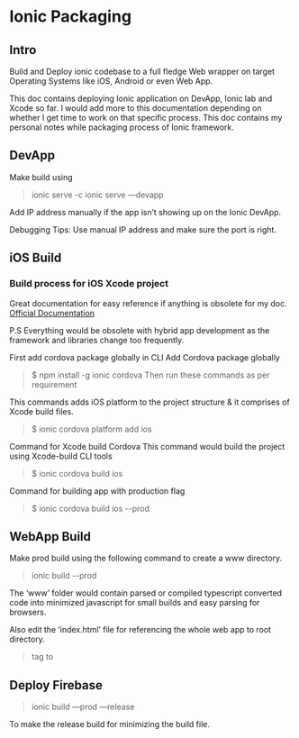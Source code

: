 # Ionic Packaging 


## Intro
Build and Deploy ionic codebase to a full fledge Web wrapper on target Operating Systems like iOS, Android or even Web App.

This doc contains deploying Ionic application on DevApp, Ionic lab and Xcode so far.
I would add more to this documentation depending on whether I get time to work on that specific process. This doc contains my personal notes while packaging process of Ionic framework.




## DevApp

Make build using 

> ionic serve -c
> ionic serve —devapp



Add IP address manually if the app isn’t showing up on the Ionic DevApp.

Debugging Tips:
Use manual IP address and make sure the port is right.


## iOS Build

### Build process for iOS Xcode project

Great documentation for easy reference if anything is obsolete for my doc.
[Official Documentation](https://ionicframework.com/docs/v3/intro/deploying/)

P.S Everything would be obsolete with hybrid app development as the framework and libraries change too frequently.

First add cordova package globally in CLI
Add Cordova package globally
> $ npm install -g ionic cordova
Then run these commands as per requirement

This commands adds iOS platform to the project structure & it comprises of Xcode build files.
> $ ionic cordova platform add ios

Command for Xcode build Cordova
This command would build the project using Xcode-build CLI tools
> $ ionic cordova build ios

Command for building app with production flag
> $ ionic cordova build ios --prod




## WebApp Build


Make prod build using the following command to create a www directory.

> ionic build --prod

The ‘www’ folder would contain parsed or compiled typescript converted code into minimized javascript for small builds and easy parsing for browsers.


Also edit the ‘index.html’ file for referencing the whole web app to root directory.


> <base> tag to <base href="." />


## Deploy Firebase

> ionic build —prod —release

To make the release build for minimizing the build file.
